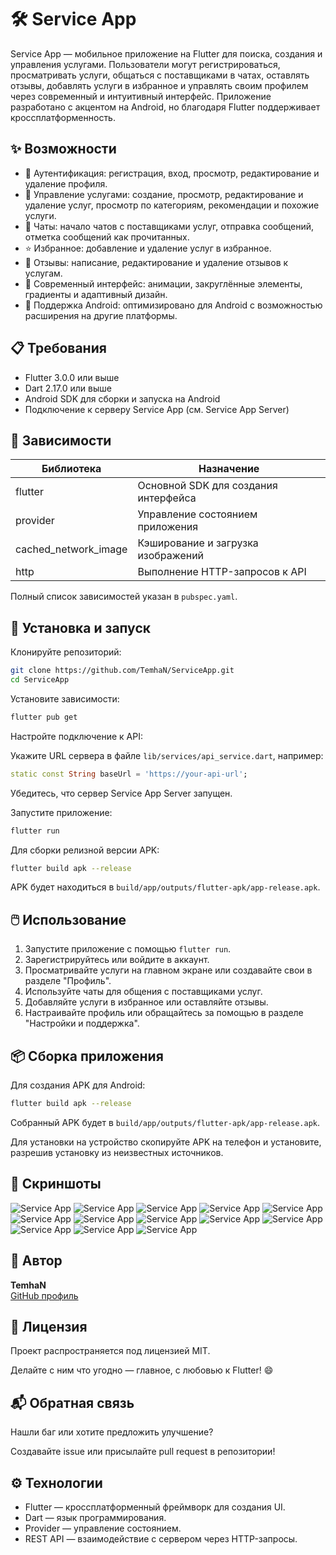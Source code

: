 
# 🛠️ Service App

Service App — мобильное приложение на Flutter для поиска, создания и управления услугами. Пользователи могут регистрироваться, просматривать услуги, общаться с поставщиками в чатах, оставлять отзывы, добавлять услуги в избранное и управлять своим профилем через современный и интуитивный интерфейс. Приложение разработано с акцентом на Android, но благодаря Flutter поддерживает кроссплатформенность.

## ✨ Возможности

- 🔐 Аутентификация: регистрация, вход, просмотр, редактирование и удаление профиля.
- 🛒 Управление услугами: создание, просмотр, редактирование и удаление услуг, просмотр по категориям, рекомендации и похожие услуги.
- 💬 Чаты: начало чатов с поставщиками услуг, отправка сообщений, отметка сообщений как прочитанных.
- ⭐ Избранное: добавление и удаление услуг в избранное.
- 📝 Отзывы: написание, редактирование и удаление отзывов к услугам.
- 🎨 Современный интерфейс: анимации, закруглённые элементы, градиенты и адаптивный дизайн.
- 📱 Поддержка Android: оптимизировано для Android с возможностью расширения на другие платформы.

## 📋 Требования

- Flutter 3.0.0 или выше
- Dart 2.17.0 или выше
- Android SDK для сборки и запуска на Android
- Подключение к серверу Service App (см. Service App Server)

## 🧩 Зависимости

| Библиотека              | Назначение                                 |
|-------------------------|--------------------------------------------|
| flutter                 | Основной SDK для создания интерфейса      |
| provider                | Управление состоянием приложения          |
| cached_network_image    | Кэширование и загрузка изображений        |
| http                    | Выполнение HTTP-запросов к API            |

Полный список зависимостей указан в `pubspec.yaml`.

## 🚀 Установка и запуск

Клонируйте репозиторий:
```bash
git clone https://github.com/TemhaN/ServiceApp.git
cd ServiceApp
```

Установите зависимости:
```bash
flutter pub get
```

Настройте подключение к API:

Укажите URL сервера в файле `lib/services/api_service.dart`, например:
```dart
static const String baseUrl = 'https://your-api-url';
```

Убедитесь, что сервер Service App Server запущен.

Запустите приложение:
```bash
flutter run
```

Для сборки релизной версии APK:
```bash
flutter build apk --release
```
APK будет находиться в `build/app/outputs/flutter-apk/app-release.apk`.

## 🖱️ Использование

1. Запустите приложение с помощью `flutter run`.
2. Зарегистрируйтесь или войдите в аккаунт.
3. Просматривайте услуги на главном экране или создавайте свои в разделе "Профиль".
4. Используйте чаты для общения с поставщиками услуг.
5. Добавляйте услуги в избранное или оставляйте отзывы.
6. Настраивайте профиль или обращайтесь за помощью в разделе "Настройки и поддержка".

## 📦 Сборка приложения

Для создания APK для Android:
```bash
flutter build apk --release
```

Собранный APK будет в `build/app/outputs/flutter-apk/app-release.apk`.

Для установки на устройство скопируйте APK на телефон и установите, разрешив установку из неизвестных источников.

## 📸 Скриншоты

<img src="https://github.com/TemhaN/ServiceApp/blob/main/screenshots/1.png" alt="Service App">
<img src="https://github.com/TemhaN/ServiceApp/blob/main/screenshots/2.png" alt="Service App">
<img src="https://github.com/TemhaN/ServiceApp/blob/main/screenshots/3.png" alt="Service App">
<img src="https://github.com/TemhaN/ServiceApp/blob/main/screenshots/4.png" alt="Service App">
<img src="https://github.com/TemhaN/ServiceApp/blob/main/screenshots/5.png" alt="Service App">
<img src="https://github.com/TemhaN/ServiceApp/blob/main/screenshots/6.png" alt="Service App">
<img src="https://github.com/TemhaN/ServiceApp/blob/main/screenshots/7.png" alt="Service App">
<img src="https://github.com/TemhaN/ServiceApp/blob/main/screenshots/8.png" alt="Service App">
<img src="https://github.com/TemhaN/ServiceApp/blob/main/screenshots/9.png" alt="Service App">
<img src="https://github.com/TemhaN/ServiceApp/blob/main/screenshots/10.png" alt="Service App">
<img src="https://github.com/TemhaN/ServiceApp/blob/main/screenshots/11.png" alt="Service App">
<img src="https://github.com/TemhaN/ServiceApp/blob/main/screenshots/12.png" alt="Service App">
<img src="https://github.com/TemhaN/ServiceApp/blob/main/screenshots/13.png" alt="Service App">

## 🧠 Автор

**TemhaN**  
[GitHub профиль](https://github.com/TemhaN)

## 🧾 Лицензия

Проект распространяется под лицензией MIT.

Делайте с ним что угодно — главное, с любовью к Flutter! 😄

## 📬 Обратная связь

Нашли баг или хотите предложить улучшение?

Создавайте issue или присылайте pull request в репозитории!

## ⚙️ Технологии

- Flutter — кроссплатформенный фреймворк для создания UI.
- Dart — язык программирования.
- Provider — управление состоянием.
- REST API — взаимодействие с сервером через HTTP-запросы.
